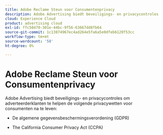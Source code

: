 ```yaml
---
title: Adobe Reclame Steun voor Consumentenprivacy
description: Adobe Advertising biedt beveiligings- en privacycontroles om adverteerders te helpen zich aan de privacywetgeving van de consument te houden.
cloud: Experience Cloud
product: advertising cloud
exl-id: ffc50470-301e-44bc-9f56-63667dd8fb64
source-git-commit: 1c13874967ec4ad264e5fa6a5e0dfeb6120f53cc
workflow-type: tm+mt
source-wordcount: '58'
ht-degree: 0%

---
```


# Adobe Reclame Steun voor Consumentenprivacy

Adobe Advertising biedt beveiligings- en privacycontroles om adverteerderklanten te helpen de volgende privacywetten voor consumenten na te leven:

* De algemene gegevensbeschermingsverordening (GDPR)

* The California Consumer Privacy Act (CCPA)
